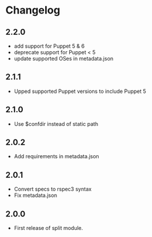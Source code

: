 # Changelog

## 2.2.0

- add support for Puppet 5 & 6
- deprecate support for Puppet < 5
- update supported OSes in metadata.json

## 2.1.1

- Upped supported Puppet versions to include Puppet 5

## 2.1.0

- Use $confdir instead of static path

## 2.0.2

- Add requirements in metadata.json

## 2.0.1

- Convert specs to rspec3 syntax
- Fix metadata.json

## 2.0.0

- First release of split module.
